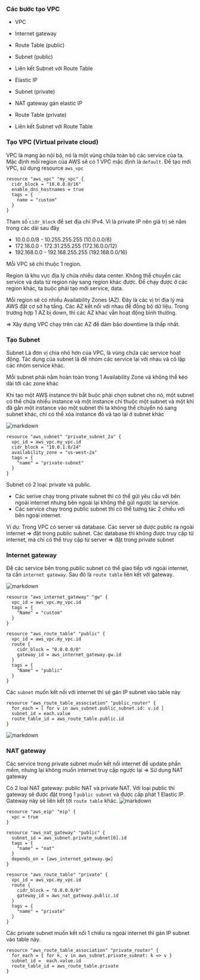 ### Các bước tạo VPC
- VPC
- Internet gateway
- Route Table (public)
- Subnet (public)
- Liên kết Subnet với Route Table

- Elastic IP 
- Subnet (private)
- NAT gateway gán elastic IP
- Route Table (private)
- Liên kết Subnet với Route Table

### Tạo VPC (Virtual private cloud)
VPC là mạng ảo nội bộ, nó là một vùng chứa toàn bộ các service của ta. Mặc định mỗi region của AWS sẽ có 1 VPC mặc định là `default`. Để tạo mới VPC, sử dụng resource `aws_vpc`
```
resource "aws_vpc" "my_vpc" {
  cidr_block = "10.0.0.0/16"
  enable_dns_hostnames = true
  tags = {
    name = "custom"
  }
}
```
Tham số `cidr_block` để set địa chỉ IPv4. Vì là private IP nên giá trị sẽ nằm trong các dải sau đây
- 10.0.0.0/8 - 10.255.255.255 (10.0.0.0/8)
- 172.16.0.0 - 172.31.255.255 (172.16.0.0/12)
- 192.168.0.0 - 192.168.255.255 (192.168.0.0/16)

Mỗi VPC sẽ chỉ thuộc 1 region.

Region là khu vực địa lý chứa nhiều data center. Không thể chuyển các service và data từ region này sang region khác được. Để chạy được ở các region khác, ta buộc phải tạo mới service, data.

Mỗi region sẽ có nhiều Availability Zones (AZ). Đây là các vị trí địa lý mà AWS đặt cơ sở hạ tầng. Các AZ kết nối với nhau để đồng bộ dữ liệu. Trong trường hợp 1 AZ bị down, thì các AZ khác vẫn hoạt động bình thường.

=> Xây dựng VPC chạy trên các AZ để đảm bảo downtime là thấp nhất.

### Tạo Subnet
Subnet Là đơn vị chia nhỏ hơn của VPC, là vùng chứa các service hoạt động. Tác dụng của subnet là để nhóm các service lại với nhau và cô lập các nhóm service khác.

Mỗi subnet phải nằm hoàn toàn trong 1 Availability Zone và không thể kéo dài tới các zone khác

Khi tạo một AWS instance thì bắt buộc phải chọn subnet cho nó, một subnet có thể chứa nhiều instance và một instance chỉ thuộc một subnet và một khi đã gắn một instance vào một subnet thì ta không thể chuyển nó sang subnet khác, chỉ có thể xóa instance đó và tạo lại ở subnet khác

![markdown](https://images.viblo.asia/32488ec2-2929-442c-b658-8a822d31ef37.png)
```
resource "aws_subnet" "private_subnet_2a" {
  vpc_id = aws_vpc.my_vpc.id
  cidr_block = "10.0.1.0/24"
  availability_zone = "us-west-2a"
  tags = {
    "name" = "private-subnet"
  }
}
```
Subnet có 2 loại: private và public. 
- Các serive chạy trong private subnet thì có thể gửi yêu cầu với bên ngoài internet nhưng bên ngoài lại không thể gửi ngược lại service.
- Các service chạy trong public subnet thì có thể tương tác 2 chiều với bên ngoài internet.

Ví dụ: Trong VPC có server và database. Các server sẽ được public ra ngoài internet => đặt trong public subnet. Các database thì không được truy cập từ internet, mà chỉ có thể truy cập từ server => đặt trong private subnet

### Internet gateway
Để các service bên trong public subnet có thể giao tiếp với ngoài internet, ta cần `internet gateway`. Sau đó là `route table` liên kết với gateway.

![markdown](https://images.viblo.asia/full/cd422d9c-e4ef-493e-bfc2-e000668a92eb.jpg)

```
resource "aws_internet_gateway" "gw" {
  vpc_id = aws_vpc.my_vpc.id
  tags = {
    "Name" = "custom"
  }
}

resource "aws_route_table" "public" {
  vpc_id = aws_vpc.my_vpc.id
  route {
    cidr_block = "0.0.0.0/0"
    gateway_id = aws_internet_gateway.gw.id
  }
  tags = {
    "Name" = "public"
  }
}
```
Các `subnet` muốn kết nối với internet thì sẽ gán IP subnet vào table này
```
resource "aws_route_table_association" "public_router" {
  for_each = [ for v in aws_subnet.public_subnet.id: v.id ]
  subnet_id = each.value
  route_table_id = aws_route_table.public.id
}
```
![markdown](https://images.viblo.asia/0fe2595a-acca-4e55-8cae-5c6aa8ed4027.jpg)

### NAT gateway
Các service trong private subnet muốn kết nối internet để update phần mềm, nhưng lại không muốn internet truy cập ngược lại => Sử dụng NAT gateway

Có 2 loại NAT gateway: public NAT và private NAT.
Với loại public thì gateway sẽ được đặt trong 1 `public subnet` và được cấp phát 1 Elastic IP. Gateway này sẽ liên kết tới `route table` khác.
![markdown](https://images.viblo.asia/bb0564cc-f693-4ee4-b4bd-04b3e7e3234a.jpg)
```
resource "aws_eip" "eip" {
  vpc = true
}

resource "aws_nat_gateway" "public" {
  subnet_id = aws_subnet.private_subnet[0].id
  tags = {
    "name" = "nat"
  }
  depends_on = [aws_internet_gateway.gw]
}

resource "aws_route_table" "private" {
  vpc_id = aws_vpc.my_vpc.id
  route {
    cidr_block = "0.0.0.0/0"
    gateway_id = aws_nat_gateway.public.id
  }
  tags = {
    "name" = "private"
  }
}
```
Các private subnet muốn kết nối 1 chiều ra ngoài internet thì gán IP subnet vào table này.
```
resource "aws_route_table_association" "private_router" {
  for_each = { for k, v in aws_subnet.private_subnet: k => v }
  subnet_id =  each.value.id
  route_table_id = aws_route_table.private
}
```
